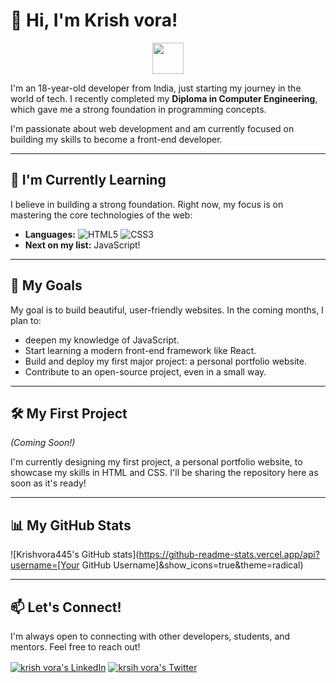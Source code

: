 # 👋 Hi, I'm Krish vora!

<p align="center">
  <img src="https://media.giphy.com/media/v1.Y2lkPTc5MGI3NjExMXN2Z3RtZWN5cWd1ZGJpZGNqY2o5aXc0bWd0amJjcnJoc3U3a2Z1eiZlcD12MV9pbnRlcm5hbF9naWZfYnlfaWQmY3Q9Zw/L1R1tvI9svkIWwpYxK/giphy.gif" width="50px">
</p>

I'm an 18-year-old developer from India, just starting my journey in the world of tech. I recently completed my **Diploma in Computer Engineering**, which gave me a strong foundation in programming concepts.

I'm passionate about web development and am currently focused on building my skills to become a front-end developer.

---

## 🌱 I'm Currently Learning

I believe in building a strong foundation. Right now, my focus is on mastering the core technologies of the web:

* **Languages:**
    ![HTML5](https://img.shields.io/badge/html5-%23E34F26.svg?style=for-the-badge&logo=html5&logoColor=white)
    ![CSS3](https://img.shields.io/badge/css3-%231572B6.svg?style=for-the-badge&logo=css3&logoColor=white)
* **Next on my list:** JavaScript!

---

## 🎯 My Goals

My goal is to build beautiful, user-friendly websites. In the coming months, I plan to:

* deepen my knowledge of JavaScript.
* Start learning a modern front-end framework like React.
* Build and deploy my first major project: a personal portfolio website.
* Contribute to an open-source project, even in a small way.

---

## 🛠️ My First Project

*(Coming Soon!)*

I'm currently designing my first project, a personal portfolio website, to showcase my skills in HTML and CSS. I'll be sharing the repository here as soon as it's ready!

---

## 📊 My GitHub Stats

![Krishvora445's GitHub stats](https://github-readme-stats.vercel.app/api?username=[Your GitHub Username]&show_icons=true&theme=radical)

---

## 📫 Let's Connect!

I'm always open to connecting with other developers, students, and mentors. Feel free to reach out!

<p align="left">
<a href="https://linkedin.com/in/krish-vora-81909234b" target="_blank"><img align="center" src="https://img.shields.io/badge/LinkedIn-0077B5?style=for-the-badge&logo=linkedin&logoColor=white" alt="krish vora's LinkedIn" /></a>
<a href="https://twitter.com/krish87872" target="_blank"><img align="center" src="https://img.shields.io/badge/Twitter-1DA1F2?style=for-the-badge&logo=twitter&logoColor=white" alt="krsih vora's Twitter" /></a>
</p>
